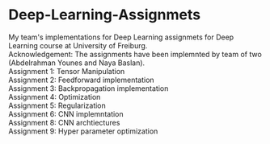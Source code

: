 # Deep-Learning-Assignmets
My team's implementations for Deep Learning assignmets for Deep Learning course at University of Freiburg.<br />
Acknowledgement: The assignments have been implemnted by team of two (Abdelrahman Younes and Naya Baslan).<br />
Assignment 1: Tensor Manipulation<br />
Assignment 2: Feedforward implementation<br />
Assignment 3: Backpropagation implementation<br />
Assignment 4: Optimization<br />
Assignment 5: Regularization<br />
Assignment 6: CNN implemntation<br />
Assignment 8: CNN archtiectures <br />
Assignment 9: Hyper parameter optimization <br />
